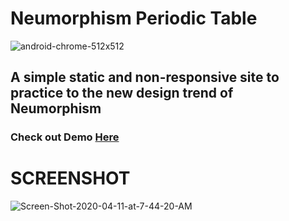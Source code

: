 # Neumorphism Periodic Table
<img src="https://camo.githubusercontent.com/67049a0713cff9a4729627c3c7846300815ceb0d/68747470733a2f2f692e6962622e636f2f5a4a6e574e714b2f616e64726f69642d6368726f6d652d353132783531322e706e67" alt="android-chrome-512x512" border="0">

## A simple static and non-responsive site to practice to the new design trend of Neumorphism

### Check out Demo <a href="https://anwargul0x.github.io/Neumorphism-Periodic-Table/">Here</a>

# SCREENSHOT
<img src="https://i.ibb.co/hC3RSyK/Screen-Shot-2020-04-11-at-7-44-20-AM.png" alt="Screen-Shot-2020-04-11-at-7-44-20-AM" border="0">
